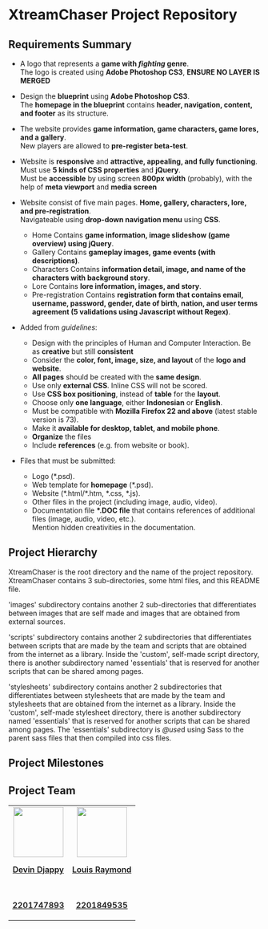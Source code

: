 # XtreamChaser Project Repository



## Requirements Summary
- A logo that represents a **game with *fighting* genre**.  
  The logo is created using **Adobe Photoshop CS3**, **ENSURE NO LAYER IS MERGED**
- Design the **blueprint** using **Adobe Photoshop CS3**.  
  The **homepage in the blueprint** contains **header, navigation, content, and footer** as its structure.
- The website provides **game information, game characters, game lores, and a gallery**.  
  New players are allowed to **pre-register beta-test**. 
- Website is **responsive** and **attractive, appealing, and fully functioning**.  
  Must use **5 kinds of CSS properties** and **jQuery**.  
  Must be **accessible** by using screen **800px width** (probably), with the help of **meta viewport** and 
  **media screen**
- Website consist of five main pages. **Home, gallery, characters, lore, and pre-registration**.  
  Navigateable using **drop-down navigation menu** using **CSS**.  
  - Home
    Contains **game information, image slideshow (game overview) using jQuery**.
  - Gallery
    Contains **gameplay images, game events (with descriptions)**.
  - Characters
    Contains **information detail, image, and name of the characters with background story**.
  - Lore
    Contains **lore information, images, and story**.
  - Pre-registration
    Contains **registration form that contains email, username, password, gender, date of birth, nation, and
    user terms agreement (5 validations using Javascript without Regex)**.
    
- Added from *guidelines*:
  - Design with the principles of Human and Computer Interaction. Be as **creative** but still **consistent**
  - Consider the **color, font, image, size, and layout** of the **logo and website**.
  - **All pages** should be created with the **same design**.
  - Use only **external CSS**. Inline CSS will not be scored.
  - Use **CSS box positioning**, instead of **table** for the **layout**.
  - Choose only **one language**, either **Indonesian** or **English**. 
  - Must be compatible with **Mozilla Firefox 22 and above** (latest stable version is 73).
  - Make it **available for desktop, tablet, and mobile phone**.
  - **Organize** the files
  - Include **references** (e.g. from website or book).

- Files that must be submitted:
  - Logo (\*.psd).
  - Web template for **homepage** (\*.psd).
  - Website (\*.html/\*.htm, \*.css, \*.js).
  - Other files in the project (including image, audio, video).
  - Documentation file **\*.DOC file** that contains references of additional files (image, audio, video, etc.).  
    Mention hidden creativities in the documentation.
    
    
## Project Hierarchy 
XtreamChaser is the root directory and the name of the project repository.  
XtreamChaser contains 3 sub-directories, some html files, and this README file.  
  

'images' subdirectory contains another 2 sub-directories that differentiates between images that are self made
and images that are obtained from external sources.  

'scripts' subdirectory contains another 2 subdirectories that differentiates between scripts that are made by the team
and scripts that are obtained from the internet as a library. Inside the 'custom', self-made script directory, there is 
another subdirectory named 'essentials' that is reserved for another scripts that can be shared among pages.  

'stylesheets' subdirectory contains another 2 subdirectories that differentiates between stylesheets that are made 
by the team and stylesheets that are obtained from the internet as a library. Inside the 'custom', self-made stylesheet 
directory, there is another subdirectory named 'essentials' that is reserved for another scripts that can be shared 
among pages. The 'essentials' subdirectory is *@use*d using Sass to the parent sass files that then compiled into css
files.


## Project Milestones

## Project Team

<table>
	<tr>
		<td align="center">
			<a href="https://github.com/learnDD">
				<img src="https://avatars2.githubusercontent.com/u/42337500?s=460&v=4" alt=""
				     style="width: 100px; height: auto;"
				>
				<p style="font-weight: 600; line-height: 1.2;">Devin Djappy</p>
				<br/>
				<p style="font-weight: 600; line-height: 1.2;">2201747893</p>
			</a>
		</td>
		<td align="center">
			<a href="https://github.com/ccxex29">
				<img src="https://avatars2.githubusercontent.com/u/7277103?s=460&v=4" alt=""
				     style="width: 100px; height: auto;"
				>
				<p style="font-weight: 600; line-height: 1.2;">Louis Raymond</p>
				<br/>
				<p style="font-weight: 600; line-height: 1.2;">2201849535</p>
			</a>
		</td>
	</tr>
</table>
